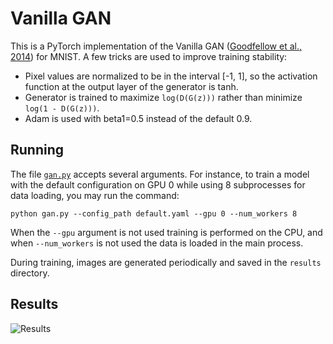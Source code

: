 # Vanilla GAN

This is a PyTorch implementation of the Vanilla GAN ([Goodfellow et al.,
2014](http://papers.nips.cc/paper/5423-generative-adversarial-nets.pdf)) for
MNIST. A few tricks are used to improve training stability:

- Pixel values are normalized to be in the interval [-1, 1], so the activation
  function at the output layer of the generator is tanh.
- Generator is trained to maximize `log(D(G(z)))` rather than minimize
  `log(1 - D(G(z)))`.
- Adam is used with beta1=0.5 instead of the default 0.9.

## Running

The file [`gan.py`](gan.py) accepts several arguments. For instance, to train a
model with the default configuration on GPU 0 while using 8 subprocesses for
data loading, you may run the command:

    python gan.py --config_path default.yaml --gpu 0 --num_workers 8

When the `--gpu` argument is not used training is performed on the CPU, and
when `--num_workers` is not used the data is loaded in the main process.

During training, images are generated periodically and saved in the `results`
directory.

## Results

![Results](https://user-images.githubusercontent.com/8561348/50394418-57d3d780-072b-11e9-918e-6619356831b9.png)
